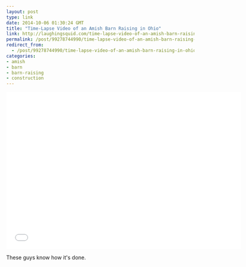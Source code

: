 ```yaml
---
layout: post
type: link
date: 2014-10-06 01:30:24 GMT
title: "Time-Lapse Video of an Amish Barn Raising in Ohio"
link: http://laughingsquid.com/time-lapse-video-of-an-amish-barn-raising-in-ohio/?utm_source=nextdraft&utm_medium=email
permalink: /post/99278744990/time-lapse-video-of-an-amish-barn-raising-in-ohio
redirect_from: 
  - /post/99278744990/time-lapse-video-of-an-amish-barn-raising-in-ohio
categories:
- amish
- barn
- barn-raising
- construction
---
```

<p><iframe width="630" height="422" src="//www.youtube.com/embed/AsTB0HnM6WM" frameborder="0" allowfullscreen></iframe></p>
<p>These guys know how it's done.</p>